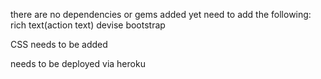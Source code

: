 there are no dependencies or gems added yet
need to add the following:
rich text(action text)
devise
bootstrap

CSS needs to be added 

needs to be deployed via heroku 